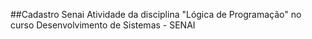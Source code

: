 ##Cadastro Senai
Atividade da disciplina "Lógica de Programação" no curso Desenvolvimento de Sistemas - SENAI
